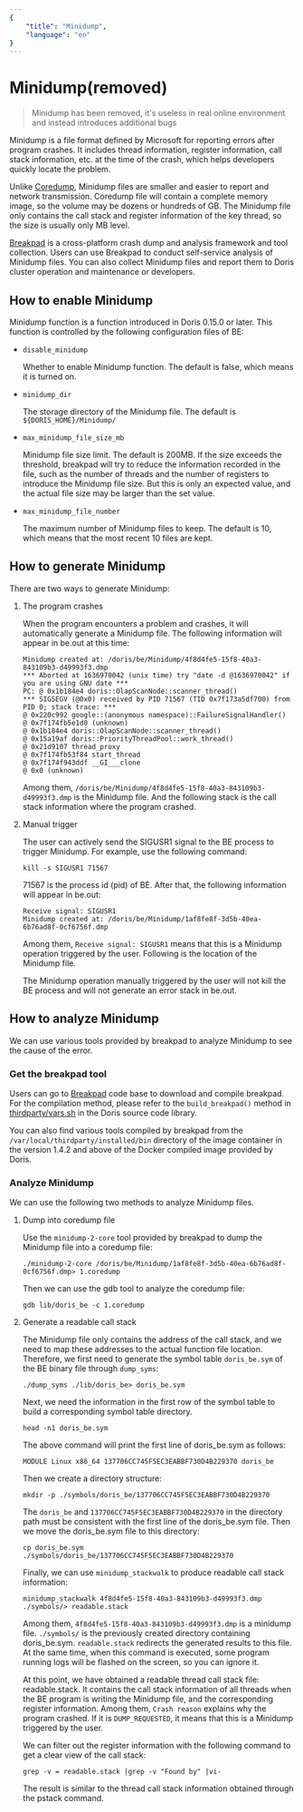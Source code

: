 ```yaml
---
{
    "title": "Minidump",
    "language": "en"
}
---
```


<!--
Licensed to the Apache Software Foundation (ASF) under one
or more contributor license agreements. See the NOTICE file
distributed with this work for additional information
regarding copyright ownership. The ASF licenses this file
to you under the Apache License, Version 2.0 (the
"License"); you may not use this file except in compliance
with the License. You may obtain a copy of the License at

  http://www.apache.org/licenses/LICENSE-2.0

Unless required by applicable law or agreed to in writing,
software distributed under the License is distributed on an
"AS IS" BASIS, WITHOUT WARRANTIES OR CONDITIONS OF ANY
KIND, either express or implied. See the License for the
specific language governing permissions and limitations
under the License.
-->

# Minidump(removed)

> Minidump has been removed, it's useless in real online environment and instead introduces additional bugs

Minidump is a file format defined by Microsoft for reporting errors after program crashes. It includes thread information, register information, call stack information, etc. at the time of the crash, which helps developers quickly locate the problem.

Unlike [Coredump](https://en.wikipedia.org/wiki/Core_dump), Minidump files are smaller and easier to report and network transmission. Coredump file will contain a complete memory image, so the volume may be dozens or hundreds of GB. The Minidump file only contains the call stack and register information of the key thread, so the size is usually only MB level.

[Breakpad](https://github.com/google/breakpad) is a cross-platform crash dump and analysis framework and tool collection. Users can use Breakpad to conduct self-service analysis of Minidump files. You can also collect Minidump files and report them to Doris cluster operation and maintenance or developers.

## How to enable Minidump

Minidump function is a function introduced in Doris 0.15.0 or later. This function is controlled by the following configuration files of BE:

* `disable_minidump`

    Whether to enable Minidump function. The default is false, which means it is turned on.
    
* `minidump_dir`

    The storage directory of the Minidump file. The default is `${DORIS_HOME}/Minidump/`
    
* `max_minidump_file_size_mb`

    Minidump file size limit. The default is 200MB. If the size exceeds the threshold, breakpad will try to reduce the information recorded in the file, such as the number of threads and the number of registers to introduce the Minidump file size. But this is only an expected value, and the actual file size may be larger than the set value.
    
* `max_minidump_file_number`

    The maximum number of Minidump files to keep. The default is 10, which means that the most recent 10 files are kept.
    
## How to generate Minidump

There are two ways to generate Minidump:

1. The program crashes

    When the program encounters a problem and crashes, it will automatically generate a Minidump file. The following information will appear in be.out at this time:
    
    ```
    Minidump created at: /doris/be/Minidump/4f8d4fe5-15f8-40a3-843109b3-d49993f3.dmp
    *** Aborted at 1636970042 (unix time) try "date -d @1636970042" if you are using GNU date ***
    PC: @ 0x1b184e4 doris::OlapScanNode::scanner_thread()
    *** SIGSEGV (@0x0) received by PID 71567 (TID 0x7f173a5df700) from PID 0; stack trace: ***
    @ 0x220c992 google::(anonymous namespace)::FailureSignalHandler()
    @ 0x7f174fb5e1d0 (unknown)
    @ 0x1b184e4 doris::OlapScanNode::scanner_thread()
    @ 0x15a19af doris::PriorityThreadPool::work_thread()
    @ 0x21d9107 thread_proxy
    @ 0x7f174fb53f84 start_thread
    @ 0x7f174f943ddf __GI___clone
    @ 0x0 (unknown)
    ```
    
    Among them, `/doris/be/Minidump/4f8d4fe5-15f8-40a3-843109b3-d49993f3.dmp` is the Minidump file. And the following stack is the call stack information where the program crashed.
    
2. Manual trigger

    The user can actively send the SIGUSR1 signal to the BE process to trigger Minidump. For example, use the following command:
    
    ```
    kill -s SIGUSR1 71567
    ```
    
    71567 is the process id (pid) of BE. After that, the following information will appear in be.out:
    
    ```
    Receive signal: SIGUSR1
    Minidump created at: /doris/be/Minidump/1af8fe8f-3d5b-40ea-6b76ad8f-0cf6756f.dmp
    ```

    Among them, `Receive signal: SIGUSR1` means that this is a Minidump operation triggered by the user. Following is the location of the Minidump file.
    
    The Minidump operation manually triggered by the user will not kill the BE process and will not generate an error stack in be.out.
    
## How to analyze Minidump

We can use various tools provided by breakpad to analyze Minidump to see the cause of the error.

### Get the breakpad tool

Users can go to [Breakpad](https://github.com/google/breakpad) code base to download and compile breakpad. For the compilation method, please refer to the `build_breakpad()` method in [thirdparty/vars.sh](https://github.com/apache/incubator-doris/blob/master/thirdparty/vars.sh) in the Doris source code library.

You can also find various tools compiled by breakpad from the `/var/local/thirdparty/installed/bin` directory of the image container in the version 1.4.2 and above of the Docker compiled image provided by Doris.

### Analyze Minidump

We can use the following two methods to analyze Minidump files.

1. Dump into coredump file

    Use the `minidump-2-core` tool provided by breakpad to dump the Minidump file into a coredump file:
    
    ```
    ./minidump-2-core /doris/be/Minidump/1af8fe8f-3d5b-40ea-6b76ad8f-0cf6756f.dmp> 1.coredump
    ```
    
    Then we can use the gdb tool to analyze the coredump file:
    
    ```
    gdb lib/doris_be -c 1.coredump
    ```

2. Generate a readable call stack

    The Minidump file only contains the address of the call stack, and we need to map these addresses to the actual function file location. Therefore, we first need to generate the symbol table `doris_be.sym` of the BE binary file through `dump_syms`:
    
    ```
    ./dump_syms ./lib/doris_be> doris_be.sym
    ```

    Next, we need the information in the first row of the symbol table to build a corresponding symbol table directory.
    
    ```
    head -n1 doris_be.sym
    ```
    
    The above command will print the first line of doris_be.sym as follows:
    
    ```
    MODULE Linux x86_64 137706CC745F5EC3EABBF730D4B229370 doris_be
    ```
    
    Then we create a directory structure:
    
    ```
    mkdir -p ./symbols/doris_be/137706CC745F5EC3EABBF730D4B229370
    ```
    
    The `doris_be` and `137706CC745F5EC3EABBF730D4B229370` in the directory path must be consistent with the first line of the doris_be.sym file. Then we move the doris_be.sym file to this directory:
    
    ```
    cp doris_be.sym ./symbols/doris_be/137706CC745F5EC3EABBF730D4B229370
    ```
    
    Finally, we can use `minidump_stackwalk` to produce readable call stack information:
    
    ```
    minidump_stackwalk 4f8d4fe5-15f8-40a3-843109b3-d49993f3.dmp ./symbols/> readable.stack
    ```
    
    Among them, `4f8d4fe5-15f8-40a3-843109b3-d49993f3.dmp` is a minidump file. `./symbols/` is the previously created directory containing doris_be.sym. `readable.stack` redirects the generated results to this file. At the same time, when this command is executed, some program running logs will be flashed on the screen, so you can ignore it.
    
    At this point, we have obtained a readable thread call stack file: readable.stack. It contains the call stack information of all threads when the BE program is writing the Minidump file, and the corresponding register information. Among them, `Crash reason` explains why the program crashed. If it is `DUMP_REQUESTED`, it means that this is a Minidump triggered by the user.
    
     We can filter out the register information with the following command to get a clear view of the call stack:
    
     ```
     grep -v = readable.stack |grep -v "Found by" |vi-
     ```
    
     The result is similar to the thread call stack information obtained through the pstack command.
